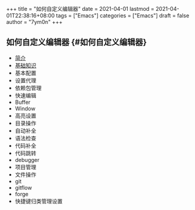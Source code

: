 +++
title = "如何自定义编辑器"
date = 2021-04-01
lastmod = 2021-04-01T22:38:16+08:00
tags = ["Emacs"]
categories = ["Emacs"]
draft = false
author = "7ym0n"
+++

## 如何自定义编辑器 {#如何自定义编辑器}

-   [简介](/posts/manual/introduction/)
-   [基础知识](/posts/manual/basic)
-   基本配置
-   设置代理
-   依赖包管理
-   快速编辑
-   Buffer
-   Window
-   高亮设置
-   目录操作
-   自动补全
-   语法检查
-   代码补全
-   代码跳转
-   debugger
-   项目管理
-   文件操作
-   git
-   gitflow
-   forge
-   快捷键归类管理设置
